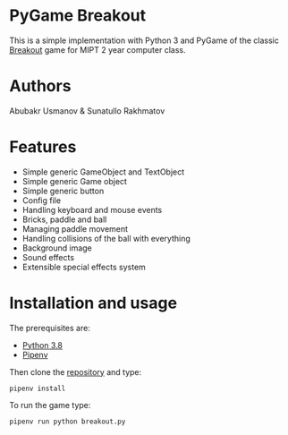 # PyGame Breakout

This is a simple implementation with Python 3 and PyGame of the classic [Breakout](https://en.wikipedia.org/wiki/Breakout_(video_game)) game for MIPT 2 year computer class.

# Authors
Abubakr Usmanov & Sunatullo Rakhmatov

# Features

- Simple generic GameObject and TextObject
- Simple generic Game object
- Simple generic button
- Config file
- Handling keyboard and mouse events
- Bricks, paddle and ball
- Managing paddle movement
- Handling collisions of the ball with everything
- Background image
- Sound effects
- Extensible special effects system

# Installation and usage

The prerequisites are:
- [Python 3.8](https://docs.python.org/3.8/) 
- [Pipenv](https://pipenv.readthedocs.io/en/latest/) 

Then clone the [repository](https://github.com/2hard4me/Breakout_game) and type:

```
pipenv install
```

To run the game type:

```
pipenv run python breakout.py
```
